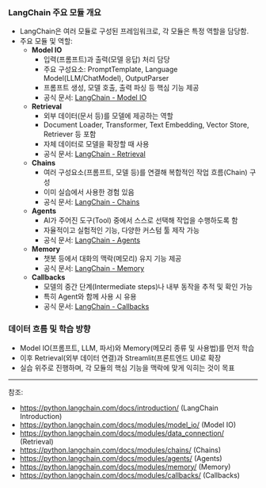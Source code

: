 ### LangChain 주요 모듈 개요

- LangChain은 여러 모듈로 구성된 프레임워크로, 각 모듈은 특정 역할을 담당함.
- 주요 모듈 및 역할:
  - **Model IO**
    - 입력(프롬프트)과 출력(모델 응답) 처리 담당
    - 주요 구성요소: PromptTemplate, Language Model(LLM/ChatModel), OutputParser
    - 프롬프트 생성, 모델 호출, 출력 파싱 등 핵심 기능 제공
    - 공식 문서: [LangChain - Model IO](https://python.langchain.com/docs/modules/model_io/)
  - **Retrieval**
    - 외부 데이터(문서 등)를 모델에 제공하는 역할
    - Document Loader, Transformer, Text Embedding, Vector Store, Retriever 등 포함
    - 자체 데이터로 모델을 확장할 때 사용
    - 공식 문서: [LangChain - Retrieval](https://python.langchain.com/docs/modules/data_connection/)
  - **Chains**
    - 여러 구성요소(프롬프트, 모델 등)를 연결해 복합적인 작업 흐름(Chain) 구성
    - 이미 실습에서 사용한 경험 있음
    - 공식 문서: [LangChain - Chains](https://python.langchain.com/docs/modules/chains/)
  - **Agents**
    - AI가 주어진 도구(Tool) 중에서 스스로 선택해 작업을 수행하도록 함
    - 자율적이고 실험적인 기능, 다양한 커스텀 툴 제작 가능
    - 공식 문서: [LangChain - Agents](https://python.langchain.com/docs/modules/agents/)
  - **Memory**
    - 챗봇 등에서 대화의 맥락(메모리) 유지 기능 제공
    - 공식 문서: [LangChain - Memory](https://python.langchain.com/docs/modules/memory/)
  - **Callbacks**
    - 모델의 중간 단계(Intermediate steps)나 내부 동작을 추적 및 확인 가능
    - 특히 Agent와 함께 사용 시 유용
    - 공식 문서: [LangChain - Callbacks](https://python.langchain.com/docs/modules/callbacks/)

### 데이터 흐름 및 학습 방향

- Model IO(프롬프트, LLM, 파서)와 Memory(메모리 종류 및 사용법)를 먼저 학습
- 이후 Retrieval(외부 데이터 연결)과 Streamlit(프론트엔드 UI)로 확장
- 실습 위주로 진행하며, 각 모듈의 핵심 기능을 맥락에 맞게 익히는 것이 목표

---
참조:  
- https://python.langchain.com/docs/introduction/ (LangChain Introduction)
- https://python.langchain.com/docs/modules/model_io/ (Model IO)
- https://python.langchain.com/docs/modules/data_connection/ (Retrieval)
- https://python.langchain.com/docs/modules/chains/ (Chains)
- https://python.langchain.com/docs/modules/agents/ (Agents)
- https://python.langchain.com/docs/modules/memory/ (Memory)
- https://python.langchain.com/docs/modules/callbacks/ (Callbacks) 